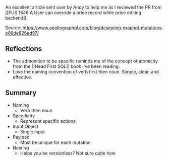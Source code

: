 An excellent article sent over by Andy to help me as I reviewed the PR from [[FUS 1646 A User can override a price record while price editing backend]]. 

Source: https://www.apollographql.com/blog/designing-graphql-mutations-e09de826ed97/

## Reflections
- The admonition to be specific reminds me of the concept of atomicity from the [[Head First SQL]] book I've been reading. 
- Love the naming convention of verb first then noun. Simple, clear, and effective.


## Summary
- Naming
	- Verb then noun
- Specificity
	- Represent specific actions
- Input Object
	- Single input 
- Payload
	- Must be unique for each mutation
- Nesting
	- Helps you be versionless? Not sure quite how